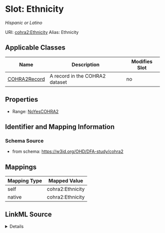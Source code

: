 

# Slot: Ethnicity 


_Hispanic or Latino_





URI: [cohra2:Ethnicity](https://w3id.org/OHD/DFA-study/cohra2/Ethnicity)
Alias: Ethnicity

<!-- no inheritance hierarchy -->





## Applicable Classes

| Name | Description | Modifies Slot |
| --- | --- | --- |
| [COHRA2Record](COHRA2Record.md) | A record in the COHRA2 dataset |  no  |







## Properties

* Range: [NoYesCOHRA2](NoYesCOHRA2.md)





## Identifier and Mapping Information







### Schema Source


* from schema: https://w3id.org/OHD/DFA-study/cohra2




## Mappings

| Mapping Type | Mapped Value |
| ---  | ---  |
| self | cohra2:Ethnicity |
| native | cohra2:Ethnicity |




## LinkML Source

<details>
```yaml
name: Ethnicity
description: Hispanic or Latino
from_schema: https://w3id.org/OHD/DFA-study/cohra2
rank: 1000
alias: Ethnicity
domain_of:
- COHRA2Record
range: NoYesCOHRA2

```
</details>